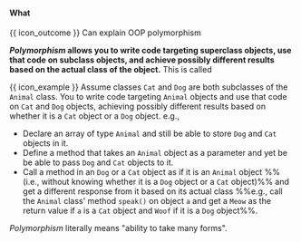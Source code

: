 <div id="title">

#### What

</div>

<span id="prereqs"></span>

<span id="outcomes">{{ icon_outcome }} Can explain OOP polymorphism</span>

<div id="body">

<tip-box type="definition">

<include src="../../../common/definitions.md#def-polymorphism" />

</tip-box>

**_Polymorphism_ allows you to write code targeting superclass objects, use that code on subclass objects, and achieve possibly different results based on the actual class of the object.** This is called

<box>

{{ icon_example }} Assume classes `Cat` and `Dog` are both subclasses of the `Animal` class. You to write code targeting `Animal` objects and use that code on `Cat` and `Dog` objects, achieving possibly different results based on whether it is a `Cat` object or a `Dog` object. e.g.,
* Declare an array of type `Animal` and still be able to store `Dog` and `Cat` objects in it.
* Define a method that takes an `Animal` object as a parameter and yet be be able to pass `Dog` and `Cat` objects to it.
* Call a method in an `Dog` or a `Cat` object as if it is an `Animal` object %%(i.e., without knowing whether it is a `Dog` object or a `Cat` object)%% and get a different response from it based on its actual class %%e.g., call the `Animal` class' method `speak()` on object `a` and get a `Meow` as the return value if `a` is a `Cat` object and `Woof` if it is a `Dog` object%%.
</box>

_Polymorphism_ literally means "ability to take many forms".

</div>

<div id="extras">
</div>